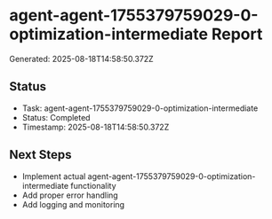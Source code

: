 # agent-agent-1755379759029-0-optimization-intermediate Report

Generated: 2025-08-18T14:58:50.372Z

## Status
- Task: agent-agent-1755379759029-0-optimization-intermediate
- Status: Completed
- Timestamp: 2025-08-18T14:58:50.372Z

## Next Steps
- Implement actual agent-agent-1755379759029-0-optimization-intermediate functionality
- Add proper error handling
- Add logging and monitoring

